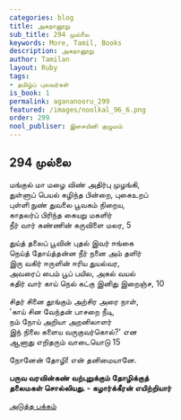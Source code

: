 ```yaml
---
categories: blog
title: அகநானூறு
sub_title: 294 முல்லை
keywords: More, Tamil, Books
description: அகநானூறு
author: Tamilan
layout: Ruby
tags:
- தமிழ்ப் புலவர்கள்
is_book: 1
permalink: agananooru_299
featured: /images/noolkal_96_6.png
order: 299
nool_publiser: இசையினி குழுமம்
---
```



## 294 முல்லை

மங்குல் மா மழை விண் அதிர்பு முழங்கி,  
துள்ளுப் பெயல் கழிந்த பின்றை, புகைஉறப்  
புள்ளி நுண் துவலை பூவகம் நிறைய,  
காதலர்ப் பிரிந்த கையறு மகளிர்  
நீர் வார் கண்ணின் கருவிளை மலர, 5

துய்த் தலைப் பூவின் புதல் இவர் ஈங்கை  
நெய்த் தோய்த்தன்ன நீர் நனை அம் தளிர்  
இரு வகிர் ஈருளின் ஈரிய துயல்வர,  
அவரைப் பைம் பூப் பயில, அகல் வயல்  
கதிர் வார் காய் நெல் கட்கு இனிது இறைஞ்ச, 10

சிதர் சினை தூங்கும் அற்சிர அரை நாள்,  
'காய் சின வேந்தன் பாசறை நீடி,  
நம் நோய் அறியா அறனிலாளர்  
இந் நிலை களைய வருகுவர்கொல்?' என  
ஆனாது எறிதரும் வாடையொடு 15

நோனேன் தோழி! என் தனிமையானே.

**பருவ வரவின்கண் வற்புறுக்கும் தோழிக்குத்  
தலைமகள் சொல்லியது. - கழார்க்கீரன் எயிற்றியார்**

[அடுத்த பக்கம்](agananooru_300)